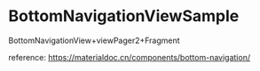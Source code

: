 # BottomNavigationViewSample
BottomNavigationView+viewPager2+Fragment

reference: https://materialdoc.cn/components/bottom-navigation/
